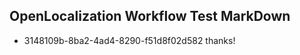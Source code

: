 ## OpenLocalization Workflow Test MarkDown
* 3148109b-8ba2-4ad4-8290-f51d8f02d582 thanks!

<!--HONumber=Aug16_HO3-->


